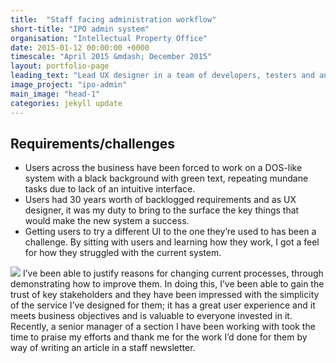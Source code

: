 ```yaml
---
title:  "Staff facing administration workflow"
short-title: "IPO admin system"
organisation: "Intellectual Property Office"
date: 2015-01-12 00:00:00 +0000
timescale: "April 2015 &mdash; December 2015"
layout: portfolio-page
leading_text: "Lead UX designer in a team of developers, testers and analysts, tasked with creating a strategy and framework for a newly designed system that will replace a thirty year old mainframe system."
image_project: "ipo-admin"
main_image: "head-1"
categories: jekyll update
---
```


<h2 class="heading-medium">Requirements/challenges</h2>
<ul>
  <li>Users across the business have been forced to work on a DOS-like system with a black background with green text, repeating mundane tasks due to lack of an intuitive interface.</li>
  <li>Users had 30 years worth of backlogged requirements and as UX designer, it was my duty to bring to the surface the key things that would make the new system a success.</li>
  <li>Getting users to try a different UI to the one they’re used to has been a challenge. By sitting with users and learning how they work, I got a feel for how they struggled with the current system.</li>
</ul>
<img src="https://goo.gl/photos/Z7xiUSsGNywjTHGU6" />
  I’ve been able to justify reasons for changing current processes, through demonstrating how to improve them. In doing this, I’ve been able to gain the trust of key stakeholders and they have been impressed with the simplicity of the service I’ve designed for them; it has a great user experience and it meets business objectives and is valuable to everyone invested in it. Recently, a senior manager of a section I have been working with took the time to praise my efforts and thank me for the work I’d done for them by way of writing an article in a staff newsletter.
